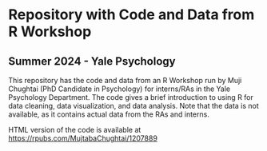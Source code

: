 # Repository with Code and Data from R Workshop
## Summer 2024 - Yale Psychology

This repository has the code and data from an R Workshop run by Muji Chughtai (PhD Candidate in Psychology) for interns/RAs in the Yale Psychology Department. The code gives a brief introduction to using R for data cleaning, data visualization, and data analysis. Note that the data is not available, as it contains actual data from the RAs and interns.

HTML version of the code is available at https://rpubs.com/MujtabaChughtai/1207889
